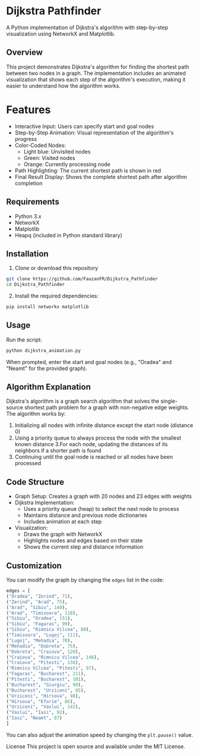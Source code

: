 # Dijkstra Pathfinder
A Python implementation of Dijkstra's algorithm with step-by-step visualization using NetworkX and Matplotlib.

## Overview
This project demonstrates Dijkstra's algorithm for finding the shortest path between two nodes in a graph. The implementation includes an animated visualization that shows each step of the algorithm's execution, making it easier to understand how the algorithm works.

# Features
- Interactive Input: Users can specify start and goal nodes
- Step-by-Step Animation: Visual representation of the algorithm's progress
- Color-Coded Nodes:
   - Light blue: Unvisited nodes
   - Green: Visited nodes
   - Orange: Currently processing node
- Path Highlighting: The current shortest path is shown in red
- Final Result Display: Shows the complete shortest path after algorithm completion

## Requirements
- Python 3.x
- NetworkX
- Matplotlib
- Heapq (included in Python standard library)

## Installation

1. Clone or download this repository
```bash
git clone https://github.com/FauzanFR/Dijkstra_Pathfinder
cd Dijkstra_Pathfinder
```

2. Install the required dependencies:
```bash
pip install networkx matplotlib
```

## Usage
Run the script:
```bash
python dijkstra_animation.py
```
When prompted, enter the start and goal nodes (e.g., "Oradea" and "Neamt" for the provided graph).

## Algorithm Explanation

Dijkstra's algorithm is a graph search algorithm that solves the single-source shortest path problem for a graph with non-negative edge weights. The algorithm works by:

1. Initializing all nodes with infinite distance except the start node (distance 0)
2. Using a priority queue to always process the node with the smallest known distance
3.For each node, updating the distances of its neighbors if a shorter path is found
4. Continuing until the goal node is reached or all nodes have been processed

## Code Structure
- Graph Setup: Creates a graph with 20 nodes and 23 edges with weights
- Dijkstra Implementation:
  - Uses a priority queue (heap) to select the next node to process
  - Maintains distance and previous node dictionaries
  - Includes animation at each step
- Visualization:
  - Draws the graph with NetworkX
  - Highlights nodes and edges based on their state
  - Shows the current step and distance information

## Customization
You can modify the graph by changing the `edges` list in the code:
```python
edges = [
("Oradea", "Zerind", 71),
("Zerind", "Arad", 75),
("Arad", "Sibiu", 140),
("Arad", "Timisoara", 118),
("Sibiu", "Oradea", 151),
("Sibiu", "Fagaras", 99),
("Sibiu", "Rimnicu Vilcea", 80),
("Timisoara", "Lugoj", 111),
("Lugoj", "Mehadia", 70),
("Mehadia", "Dobreta", 75),
("Dobreta", "Craiova", 120),
("Craiova", "Rimnicu Vilcea", 146),
("Craiova", "Pitesti", 138),
("Rimnicu Vilcea", "Pitesti", 97),
("Fagaras", "Bucharest", 211),
("Pitesti", "Bucharest", 101),
("Bucharest", "Giurgiu", 90),
("Bucharest", "Urziceni", 85),
("Urziceni", "Hirsova", 98),
("Hirsova", "Eforie", 86),
("Urziceni", "Vaslui", 142),
("Vaslui", "Iasi", 92),
("Iasi", "Neamt", 87)
]
```
You can also adjust the animation speed by changing the `plt.pause()` value.

License
This project is open source and available under the MIT License.
